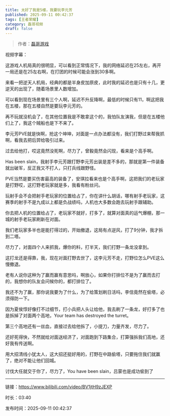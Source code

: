 ```yaml
---
title: 太好了我是5楼，我要玩李元芳
published: 2025-09-11 00:42:37
tags: [王者荣耀]
category: 磊哥视频
draft: false
---
```



> 作者：[磊哥游戏](https://space.bilibili.com/268941858?spm_id_from=333.788.upinfo.head.click)

视频字幕：

这游戏人机局真的很明显，可以看到正常情况下，我的网络延迟在25左右，再开一局还是在25左右啊，在打团的时候可能会涨到30多啊。

来看一把逆天人机局，经典的都是半身皮加原皮，此时我的延迟也是只有十几，更逆天的出现了，随着场景里人数增加。

可以看到现在场景里有三个人啊，延迟不升反降啊，最低的时候只有11，啊这把我在五楼，那在五楼自然是要玩李元芳的。

再不玩就没机会了，在其他位置我是不敢拿这个的，我怕队友演我，但是在五楼他们上了，我这个贼船也是下不来了。

李元芳PVE就是快啊，抢这个坤坤，对面是一点办法都没有，我们打野过来帮我抓啊，看我去把后羿给吸引过来。

过去给他打，哎这竟然没死啊，尽力了，曾毅竟然会闪现，看来是个高手啊。

Has been slain，我射手李元芳跟打野李元芳出装是差不多的，那就是第一件装备就出破军，反正我又不打人，只打兵线跟野怪。

PVE当然是要买伤害最高的装备了，安琪拉看来也是个高手啊，这把我们的老玩家是打野哎，这打野老玩家就是多，我看有粉丝问。

玩射手会不会把射手老玩家的位置给占了，你在讲什么胡话，哪有射手老玩家，这赛季的射手不是九成以上都是负战绩吗，人机也大多数会跑去玩射手跟辅助。

你去把人机的位置给占了，老玩家不就好，打多了，就算对面真的运气爆棚，那一城的射手老玩家刷新在对面。

我们老玩家多半也是能打得过的，开始撤退，这局有点逆风，打了9分钟，我才拆到二塔。

尽力了，对面四个人来抓我，爆你的料，打半天，我们打野一条龙没拿到。

这打龙还是得靠，我，现在对面打野去世了，这李元芳不走，打野位怎么PVE这么慢撤退。

老有人说你这种为了赢而赢有意思吗，啊放心，如果你打排位不是为了赢而去打的，我想你的队友会问候你的，都打排位了。

我还不为了赢，那你说我要为了什么，为了给策划刷日活吗，李信竟然在偷塔，必须得防一下。

因为夏侯惇好像打不过细节，打小兵把人头让给他，我去刷了一条龙，好打多了也是拆掉了对面两个高地，Your team has destroyed the turret。

第三个高地还有一丝血，直接过去给他拆了，小提刀，力量齐发，尽力了。

还好死得快，不然就给对面送经济了，对面跑到下路集合，打算强拆我们高地，还好我有传送啊。

用大招清线小犹太人，这大招还挺好用的，打野在中路偷塔，只要拖住我们就赢了，绝对不能让他们回城。

讨伐大任就交于你了，尽力了，You have been slain，吕蒙也是成功偷到了

---

链接：https://www.bilibili.com/video/BV1jtH9zJEXP

时长：03:40

发布时间：2025-09-11 00:42:37
